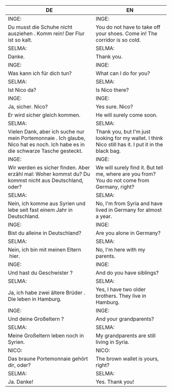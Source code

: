 |DE|EN|
|---|---|
|INGE:|INGE:|
|Du musst die Schuhe nicht ausziehen . Komm rein! Der Flur ist so kalt.|You do not have to take off your shoes. Come in! The corridor is so cold.|
|SELMA:|SELMA:|
|Danke.|Thank you.|
|INGE:|INGE:|
|Was kann ich für dich tun? |What can I do for you?|
|SELMA:|SELMA:|
|Ist Nico da?|Is Nico there?|
|INGE:|INGE:|
|Ja, sicher. Nico?|Yes sure. Nico?|
|Er wird sicher gleich kommen. |He will surely come soon.|
|SELMA:|SELMA:|
|Vielen Dank, aber ich suche nur mein Portemonnaie . Ich glaube, Nico hat es noch. Ich habe es in die schwarze Tasche gesteckt. |Thank you, but I'm just looking for my wallet. I think Nico still has it. I put it in the black bag.|
|INGE:|INGE:|
|Wir werden es sicher finden. Aber erzähl mal: Woher kommst du? Du kommst nicht aus Deutschland, oder?|We will surely find it. But tell me, where are you from? You do not come from Germany, right?|
|SELMA:|SELMA:|
|Nein, ich komme aus Syrien und lebe seit fast einem Jahr in Deutschland.|No, I'm from Syria and have lived in Germany for almost a year.|
|INGE:|INGE:|
|Bist du alleine in Deutschland?|Are you alone in Germany?|
|SELMA:|SELMA:|
|Nein, ich bin mit meinen Eltern  hier.|No, I'm here with my parents.|
|INGE:|INGE:|
|Und hast du Geschwister ?|And do you have siblings?|
|SELMA:|SELMA:|
|Ja, ich habe zwei ältere Brüder . Die leben in Hamburg.|Yes, I have two older brothers. They live in Hamburg.|
|INGE:|INGE:|
|Und deine Großeltern ?|And your grandparents?|
|SELMA:|SELMA:|
|Meine Großeltern leben noch in Syrien.|My grandparents are still living in Syria.|
|NICO:|NICO:|
|Das braune Portemonnaie gehört dir, oder?|The brown wallet is yours, right?|
|SELMA:|SELMA:|
|Ja. Danke!|Yes. Thank you!|

